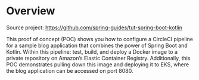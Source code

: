 # Overview

Source project: https://github.com/spring-guides/tut-spring-boot-kotlin

This proof of concept (POC) shows you how to configure a CircleCI pipeline for a sample blog application that combines the power of Spring Boot and Kotlin. Within this pipeline: test, build, and deploy a Docker image to a private repository on Amazon’s Elastic Container Registry. Additionally, this POC demonstrates pulling down this image and deploying it to EKS, where the blog application can be accessed on port 8080.

